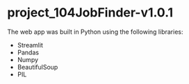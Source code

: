 # project_104JobFinder-v1.0.1

The web app was built in Python using the following libraries:

- Streamlit
- Pandas
- Numpy
- BeautifulSoup
- PIL
